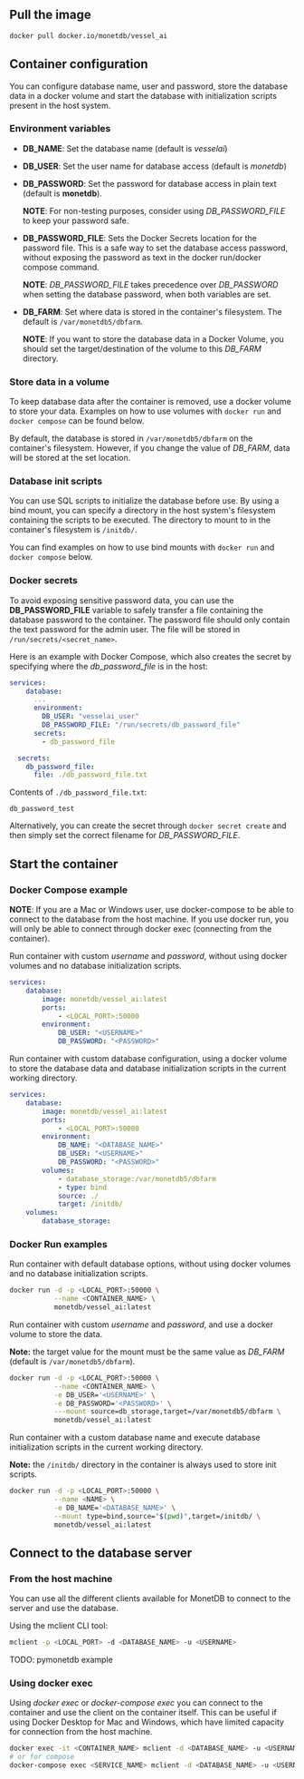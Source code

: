 ## Pull the image

```sh
docker pull docker.io/monetdb/vessel_ai
```

## Container configuration

You can configure database name, user and password, store the database
data in a docker volume and start the database with initialization
scripts present in the host system.

### Environment variables

- **DB_NAME**: Set the database name (default is _vesselai_)
- **DB_USER**: Set the user name for database access (default is
  _monetdb_)
- **DB_PASSWORD**: Set the password for database access in plain text
  (default is __monetdb__). 
  
  **NOTE**: For non-testing purposes, consider using _DB_PASSWORD_FILE_
  to keep your password safe.
- **DB_PASSWORD_FILE**: Sets the Docker Secrets location for the
  password file. This is a safe way to set the database access password,
  without exposing the password as text in the docker run/docker compose
  command.
  
  **NOTE**: _DB_PASSWORD_FILE_ takes precedence over _DB_PASSWORD_ when
  setting the database password, when both variables are set.
- **DB_FARM**: Set where data is stored in the container's filesystem.
  The default is `/var/monetdb5/dbfarm`.
  
  **NOTE**: If you want to store the database data in a Docker Volume,
  you should set the target/destination of the volume to this _DB_FARM_
  directory.

### Store data in a volume

To keep database data after the container is removed, use a docker
volume to store your data. Examples on how to use volumes with `docker
run` and `docker compose` can be found below.

By default, the database is stored in `/var/monetdb5/dbfarm` on the
container's filesystem. However, if you change the value of *DB_FARM*,
data will be stored at the set location.

### Database init scripts

You can use SQL scripts to initialize the database before use. By using
a bind mount, you can specify a directory in the host system's
filesystem containing the scripts to be executed. The directory to mount
to in the container's filesystem is `/initdb/`.

You can find examples on how to use bind mounts with `docker run` and
`docker compose` below.

### Docker secrets

To avoid exposing sensitive password data, you can use the
**DB_PASSWORD_FILE** variable to safely transfer a file containing the
database password to the container. The password file should only
contain the text password for the admin user. The file will be stored in
`/run/secrets/<secret_name>`.

Here is an example with Docker Compose, which also creates the secret by
specifying where the _db_password_file_ is in the host:

```yml
services:
    database:
      ...
      environment:
        DB_USER: "vesselai_user"
        DB_PASSWORD_FILE: "/run/secrets/db_password_file"
      secrets:
        - db_password_file

  secrets:
    db_password_file:
      file: ./db_password_file.txt
```

Contents of `./db_password_file.txt`:

```
db_password_test
```

Alternatively, you can create the secret through `docker secret create`
and then simply set the correct filename for _DB_PASSWORD_FILE_.

## Start the container

### Docker Compose example

**NOTE**: If you are a Mac or Windows user, use docker-compose to be
able to connect to the database from the host machine. If you use docker
run, you will only be able to connect through docker exec (connecting
from the container).

Run container with custom _username_ and _password_, without using
docker volumes and no database initialization scripts.
```yml
services:
    database:
        image: monetdb/vessel_ai:latest
        ports: 
            - <LOCAL_PORT>:50000
        environment:
            DB_USER: "<USERNAME>"
            DB_PASSWORD: "<PASSWORD>"
```

Run container with custom database configuration, using a docker volume
to store the database data and database initialization scripts in the
current working directory.
```yml
services:
    database:
        image: monetdb/vessel_ai:latest
        ports: 
            - <LOCAL_PORT>:50000
        environment:
            DB_NAME: "<DATABASE_NAME>"
            DB_USER: "<USERNAME>"
            DB_PASSWORD: "<PASSWORD>"
        volumes:
            - database_storage:/var/monetdb5/dbfarm
            - type: bind
            source: ./
            target: /initdb/
    volumes:
        database_storage:

```

### Docker Run examples

Run container with default database options, without using docker
volumes and no database initialization scripts.
```sh
docker run -d -p <LOCAL_PORT>:50000 \
           --name <CONTAINER_NAME> \
           monetdb/vessel_ai:latest
```

Run container with custom _username_ and _password_, and use a docker
volume to store the data.

**Note:** the target value for the mount must be the same value as
_DB_FARM_ (default is `/var/monetdb5/dbfarm`).

```sh
docker run -d -p <LOCAL_PORT>:50000 \
           --name <CONTAINER_NAME> \
           -e DB_USER='<USERNAME>' \
           -e DB_PASSWORD='<PASSWORD>' \
           ---mount source=db_storage,target=/var/monetdb5/dbfarm \
           monetdb/vessel_ai:latest
```

Run container with a custom database name and execute database
initialization scripts in the current working directory. 

**Note:** the `/initdb/` directory in the container is always used to
store init scripts.

```sh
docker run -d -p <LOCAL_PORT>:50000 \
           --name <NAME> \
           -e DB_NAME='<DATABASE_NAME>' \
           --mount type=bind,source="$(pwd)",target=/initdb/ \
           monetdb/vessel_ai:latest
```

## Connect to the database server

### From the host machine

You can use all the different clients available for MonetDB to connect
to the server and use the database.

Using the mclient CLI tool:
```sh
mclient -p <LOCAL_PORT> -d <DATABASE_NAME> -u <USERNAME>
```

TODO: pymonetdb example

### Using docker exec
Using _docker exec_ or _docker-compose exec_ you can connect to the
container and use the client on the container itself. This can be useful
if using Docker Desktop for Mac and Windows, which have limited capacity
for connection from the host machine.

```sh
docker exec -it <CONTAINER_NAME> mclient -d <DATABASE_NAME> -u <USERNAME>
# or for compose
docker-compose exec <SERVICE_NAME> mclient -d <DATABASE_NAME> -u <USERNAME>
```
